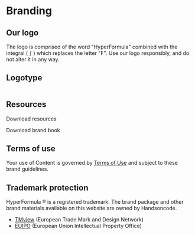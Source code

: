 # Branding

## Our logo

The logo is comprised of the word "HyperFormula" combined with the integral
( `∫` ) which replaces the letter "F". Use our logo responsibly, and do not alter it in any way.

## Logotype

<img :src="$withBase('/hf_logo.png')">

## Resources

<a :href="$withBase('/hyperformula_logo.zip')">Download resources</a>

<a :href="$withBase('/hyperformula_brand_book.pdf')">Download brand book</a>

## Terms of use

Your use of Content is governed by
[Terms of Use](https://handsontable.com/terms-of-use) and subject to
these brand guidelines.

## Trademark protection

HyperFormula ® is a registered trademark. The brand package and other
brand materials available on this website are owned by Handsoncode.

* [TMview](https://www.tmdn.org/tmview/#/tmview/detail/EM500000018141121)
(European Trade Mark and Design Network)
* [EUIPO](https://www.euipo.europa.eu/eSearch/#details/trademarks/018141121)
(European Union Intellectual Property Office)